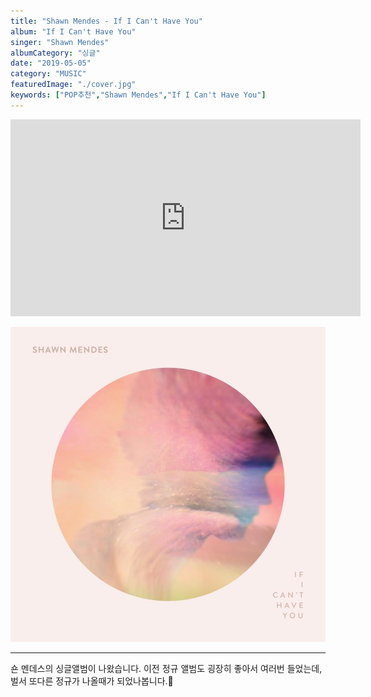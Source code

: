 ```yaml
---
title: "Shawn Mendes - If I Can't Have You"
album: "If I Can't Have You"
singer: "Shawn Mendes"
albumCategory: "싱글"
date: "2019-05-05"
category: "MUSIC"
featuredImage: "./cover.jpg"
keywords: ["POP추천","Shawn Mendes","If I Can't Have You"]
---
```


<iframe width="560" height="315" src="https://www.youtube.com/embed/oTJ-oqwxdZY" frameborder="0" allow="accelerometer; autoplay; encrypted-media; gyroscope; picture-in-picture" allowfullscreen></iframe>

<br>

![커버](./cover.jpg)

- - -

숀 멘데스의 싱글앨범이 나왔습니다. 이전 정규 앨범도 굉장히 좋아서 여러번 들었는데, 벌서 또다른 정규가 나올때가 되었나봅니다.👏